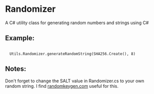 Randomizer
==========

A C# utility class for generating random numbers and strings using C#

Example:
--------

<code>
  Utils.Randomizer.generateRandomString(SHA256.Create(), 8)
</code>

Notes:
------
Don't forget to change the SALT value in Randomizer.cs to your own random string. I find <a href="http://randomkeygen.com">randomkeygen.com</a> useful for this.
